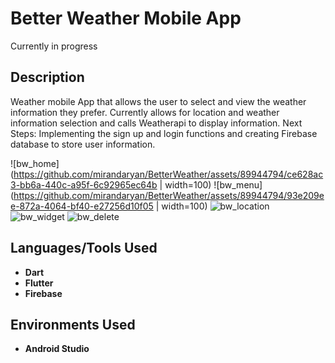 <h1>Better Weather Mobile App</h1>
Currently in progress

<h2>Description</h2>
Weather mobile App that allows the user to select and view the weather information they prefer.
Currently allows for location and weather information selection and calls Weatherapi to display information.
Next Steps: Implementing the sign up and login functions and creating Firebase database to store user information.

![bw_home](https://github.com/mirandaryan/BetterWeather/assets/89944794/ce628ac3-bb6a-440c-a95f-6c92965ec64b | width=100)
![bw_menu](https://github.com/mirandaryan/BetterWeather/assets/89944794/93e209ee-872a-4064-bf40-e27256d10f05 | width=100)
![bw_location](https://github.com/mirandaryan/BetterWeather/assets/89944794/0c624617-c509-46c2-8209-1953119fbb2b)
![bw_widget](https://github.com/mirandaryan/BetterWeather/assets/89944794/3d0306bf-9719-4817-9ffb-702cdeccc94d)
![bw_delete](https://github.com/mirandaryan/BetterWeather/assets/89944794/483fc160-4c2c-4e8e-a9e5-a108c110569f)



<h2>Languages/Tools Used</h2>

- <b>Dart</b>
- <b>Flutter</b>
- <b>Firebase</b>

<h2>Environments Used </h2>

- <b>Android Studio</b>
